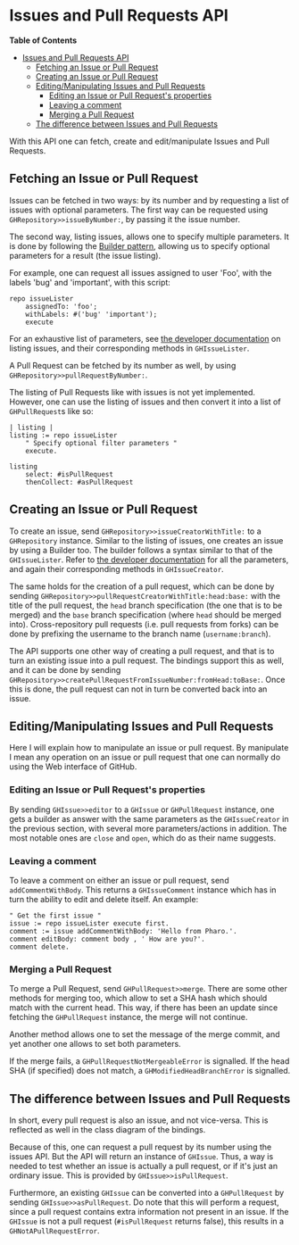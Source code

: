 Issues and Pull Requests API
============================

<!-- markdown-toc start - Don't edit this section. Run M-x markdown-toc-generate-toc again -->
**Table of Contents**

- [Issues and Pull Requests API](#issues-and-pull-requests-api)
    - [Fetching an Issue or Pull Request](#fetching-an-issue-or-pull-request)
    - [Creating an Issue or Pull Request](#creating-an-issue-or-pull-request)
    - [Editing/Manipulating Issues and Pull Requests](#editingmanipulating-issues-and-pull-requests)
        - [Editing an Issue or Pull Request's properties](#editing-an-issue-or-pull-requests-properties)
        - [Leaving a comment](#leaving-a-comment)
        - [Merging a Pull Request](#merging-a-pull-request)
    - [The difference between Issues and Pull Requests](#the-difference-between-issues-and-pull-requests)

<!-- markdown-toc end -->

With this API one can fetch, create and edit/manipulate Issues and Pull Requests.

## Fetching an Issue or Pull Request

Issues can be fetched in two ways: by its number and by requesting a list of issues with optional parameters. The first way can be requested using `GHRepository>>issueByNumber:`, by passing it the issue number.

The second way, listing issues, allows one to specify multiple parameters. It is done by following the [Builder pattern](https://en.wikipedia.org/wiki/Builder_pattern), allowing us to specify optional parameters for a result (the issue listing).

For example, one can request all issues assigned to user 'Foo', with the labels 'bug' and 'important', with this script:

```smalltalk
repo issueLister
	assignedTo: 'foo';
	withLabels: #('bug' 'important');
	execute
```

For an exhaustive list of parameters, see [the developer documentation](https://developer.github.com/v3/issues/#list-issues-for-a-repository) on listing issues, and their corresponding methods in `GHIssueLister`.

A Pull Request can be fetched by its number as well, by using `GHRepository>>pullRequestByNumber:`.

The listing of Pull Requests like with issues is not yet implemented. However, one can use the listing of issues and then convert it into a list of `GHPullRequest`s like so:

```smalltalk
| listing |
listing := repo issueLister
	" Specify optional filter parameters "
	execute.

listing
	select: #isPullRequest
	thenCollect: #asPullRequest
```

## Creating an Issue or Pull Request

To create an issue, send `GHRepository>>issueCreatorWithTitle:` to a `GHRepository` instance. Similar to the listing of issues, one creates an issue by using a Builder too. The builder follows a syntax similar to that of the `GHIssueLister`. Refer to [the developer documentation](https://developer.github.com/v3/issues/#create-an-issue) for all the parameters, and again their corresponding methods in `GHIssueCreator`.

The same holds for the creation of a pull request, which can be done by sending `GHRepository>>pullRequestCreatorWithTitle:head:base:` with the title of the pull request, the `head` branch specification (the one that is to be merged) and the `base` branch specification (where `head` should be merged into). Cross-repository pull requests (i.e. pull requests from forks) can be done by prefixing the username to the branch name (`username:branch`).

The API supports one other way of creating a pull request, and that is to turn an existing issue into a pull request. The bindings support this as well, and it can be done by sending `GHRepository>>createPullRequestFromIssueNumber:fromHead:toBase:`. Once this is done, the pull request can not in turn be converted back into an issue.

## Editing/Manipulating Issues and Pull Requests

Here I will explain how to manipulate an issue or pull request. By manipulate I mean any operation on an issue or pull request that one can normally do using the Web interface of GitHub.

### Editing an Issue or Pull Request's properties

By sending `GHIssue>>editor` to a `GHIssue` or `GHPullRequest` instance, one gets a builder as answer with the same parameters as the `GHIssueCreator` in the previous section, with several more parameters/actions in addition. The most notable ones are `close` and `open`, which do as their name suggests.

### Leaving a comment

To leave a comment on either an issue or pull request, send `addCommentWithBody`. This returns a `GHIssueComment` instance which has in turn the ability to edit and delete itself. An example:

```smalltalk
" Get the first issue "
issue := repo issueLister execute first.
comment := issue addCommentWithBody: 'Hello from Pharo.'.
comment editBody: comment body , ' How are you?'.
comment delete.
```

### Merging a Pull Request

To merge a Pull Request, send `GHPullRequest>>merge`. There are some other methods for merging too, which allow to set a SHA hash which should match with the current head. This way, if there has been an update since fetching the `GHPullRequest` instance, the merge will not continue.

Another method allows one to set the message of the merge commit, and yet another one allows to set both parameters.

If the merge fails, a `GHPullRequestNotMergeableError` is signalled. If the head SHA (if specified) does not match, a `GHModifiedHeadBranchError` is signalled.

## The difference between Issues and Pull Requests

In short, every pull request is also an issue, and not vice-versa. This is reflected as well in the class diagram of the bindings.

Because of this, one can request a pull request by its number using the issues API. But the API will return an instance of `GHIssue`. Thus, a way is needed to test whether an issue is actually a pull request, or if it's just an ordinary issue. This is provided by `GHIssue>>isPullRequest`.

Furthermore, an existing `GHIssue` can be converted into a `GHPullRequest` by sending `GHIssue>>asPullRequest`. Do note that this will perform a request, since a pull request contains extra information not present in an issue. If the `GHIssue` is not a pull request (`#isPullRequest` returns false), this results in a `GHNotAPullRequestError`.
